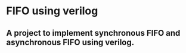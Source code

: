 # FIFO using verilog
A project to implement synchronous FIFO and asynchronous FIFO using verilog.
- 
